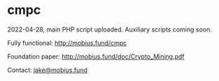 # cmpc

2022-04-28, main PHP script uploaded. Auxiliary scripts coming soon.

Fully functional:
http://mobius.fund/cmpc

Foundation paper:
http://mobius.fund/doc/Crypto_Mining.pdf

Contact:
jake@mobius.fund
